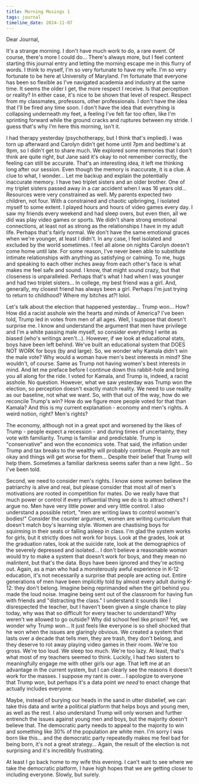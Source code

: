 ```yaml
---
title: Morning Musings 1
tags: journal
timeline_date: 2024-11-07
---
```


Dear Journal,

It's a strange morning. I don't have much work to do, a rare event. Of course, there's more I could do... There's always more, but I feel content starting this journal entry and letting the morning escape me in this flurry of words. I think to myself, I'm so very fortunate to have my wife. I'm so very fortunate to be here at University of Maryland. I'm fortunate that everyone has been so flexible as I've navigated academia and industry at the same time. It seems the older I get, the more respect I receive. Is that perception or reality? In either case, it's nice to be shown that level of respect. Respect from my classmates, professors, other professionals. I don't have the idea that I'll be fired any time soon. I don't have the idea that everything is collapsing underneath my feet, a feeling I've felt far too often, like I'm sprinting forward while the ground cracks and ruptures between my stride. I guess that's why I'm here this morning, isn't it.

I had therapy yesterday (psychotherapy, but I think that's implied). I was torn up afterward and Carolyn didn't get home until 7pm and bedtime's at 9pm, so I didn't get to share much. We explored some memories that I don't think are quite right, but Jane said it's okay to not remember correctly, the feeling can still be accurate. That's an interesting idea, it left me thinking long after our session. Even though the memory is inaccurate, it is a clue. A clue to what, I wonder... Let me backup and explain the potentially inaccurate memory. I have two triplet sisters and an older brother. One of my triplet sisters passed away in a car accident when I was 16 years old... Resources were very constrained as well. My parents expected two children, not four. With a constrained and chaotic upbringing, I isolated myself to some extent. I played hours and hours of video games every day. I saw my friends every weekend and had sleep overs, but even then, all we did was play video games or sports. We didn't share strong emotional connections, at least not as strong as the relationships I have in my adult life. Perhaps that's fairly normal. We don't have the same emotional graces when we're younger, at least I didn't. In any case, I feel isolated and excluded by the world sometimes. I feel all alone on nights Carolyn doesn't come home until late. For some reason, I've never been able to substitute intimate relationships with anything as satisfying or calming. To me, hugs and speaking to each other inches away from each other's face is what makes me feel safe and sound. I know, that might sound crazy, but that closeness is unparalleled. Perhaps that's what I had when I was younger and had two triplet sisters... In college, my best friend was a girl. And, generally, my closest friend has always been a girl. Perhaps I'm just trying to return to childhood? Where my bitches at?! lolol.

Let's talk about the election that happened yesterday... Trump won... How? How did a racist asshole win the hearts and minds of America? I've been told, Trump led in votes from men of all ages. Well, I suppose that doesn't surprise me. I know and understand the argument that men have privilege and I'm a white passing male myself, so consider everything I write as biased (who's writings aren't...). However, if we look at educational stats, boys have been left behind. We've built an educational system that DOES NOT WORK for boys (by and large). So, we wonder why Kamala didn't win the male vote? Why would a woman have men's best interests in mind? She wouldn't, of course. Same as Trump not having women's best interests in mind. And let me preface before I continue down this rabbit-hole and bring you all along for the ride. I voted for Kamala, and Trump is, indeed, a racist asshole. No question. However, what we saw yesterday was Trump won the election, so perception doesn't exactly match reality. We need to use reality as our baseline, not what we want. So, with that out of the way, how do we reconcile Trump's win? How do we figure more people voted for that than Kamala? And this is my current explanation - economy and men's rights. A weird notion, right? Men's rights?

The economy, although not in a great spot and worsened by the likes of Trump - people expect a recession - and during times of uncertainty, they vote with familiarity. Trump is familiar and predictable. Trump is "conservative" and won the economics vote. That said, the inflation under Trump and tax breaks to the wealthy will probably continue. People are not okay and things will get worse for them... Despite their belief that Trump will help them. Sometimes a familiar darkness seems safer than a new light... So I've been told.

Second, we need to consider men's rights. I know some women believe the patriarchy is alive and real, but please consider that most all of men's motivations are rooted in competition for mates. Do we really have that much power or control if every influential thing we do is to attract others? I argue no. Men have very little power and very little control. I also understand a possible retort, "men are writing laws to control women's bodies!" Consider the counter argument, women are writing curriculum that doesn't match boy's learning style. Women are chastising boys for squirming in their seats or falling asleep in class. I'm glad the system works for girls, but it strictly does not work for boys. Look at the grades, look at the graduation rates, look at the suicide rate, look at the demographics of the severely depressed and isolated... I don't believe a reasonable woman would try to make a system that doesn't work for boys, and they mean no malintent, but that's the data. Boys have been ignored and they're acting out. Again, as a man who had a monsterously awful experience in K-12 education, it's not necessarily a surprise that people are acting out. Entire generations of men have been implicitly told by almost every adult during K-12: they don't belong. Imagine being reprimanded when the girl behind you made the loud noise. Imagine being sent out of the classroom for having fun with friends and "distracting the class." I understand it sounds like I disrespected the teacher, but I haven't been given a single chance to play today, why was that so difficult for every teacher to understand? Why weren't we allowed to go outside? Why did school feel like prison? Yet, we wonder why Trump won... It just feels like everyone is so shell shocked that he won when the issues are glaringly obvious. We created a system that lasts over a decade that tells men, they are trash, they don't belong, and they deserve to rot away playing video games in their room. We're too gross. We're too loud. We sleep too much. We're too lazy. At least, that's what most of my teachers seemed to think. Luckily, I had two sisters to meaningfully engage me with other girls our age. That left me at an advantage in the current system, but I can clearly see the reasons it doesn't work for the masses. I suppose my rant is over... I apologize to everyone that Trump won, but perhaps it's a data point _we need_ to enact change that actually includes everyone.

Maybe, instead of burying our heads in the sand in utter disbelief, we can take this data and write a political platform that helps boys and young men, as well as the rest. I also understand Trump will only worsen and further entrench the issues against young men and boys, but the majority doesn't believe that. The democratic party needs to appeal to the majority to win and something like 30% of the population are white men. I'm sorry I was born like this... and the democratic party repeatedly makes me feel bad for being born, it's not a great strategy... Again, the result of the election is not surprising and it's incredibly frustrating.

At least I go back home to my wife this evening. I can't wait to see where we take the democratic platform, I have high hopes that we are getting closer to including everyone. Slowly, but surely.

